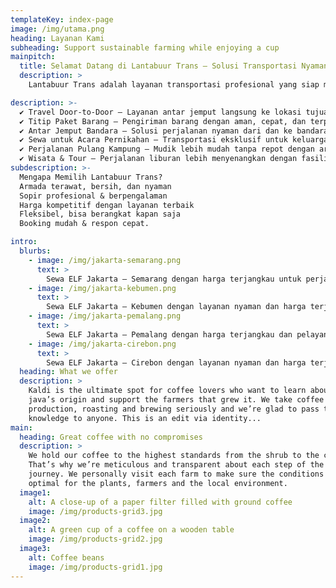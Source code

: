 ```yaml
---
templateKey: index-page
image: /img/utama.png
heading: Layanan Kami
subheading: Support sustainable farming while enjoying a cup
mainpitch:
  title: Selamat Datang di Lantabuur Trans – Solusi Transportasi Nyaman dan Terpercaya!
  description: >
    Lantabuur Trans adalah layanan transportasi profesional yang siap memenuhi kebutuhan perjalanan Anda dengan armada *Isuzu Elf & Proton Exora* yang nyaman dan terawat. Kami berkomitmen untuk memberikan layanan terbaik dengan sistem *jemput dan antar langsung ke lokasi* (door-to-door), sehingga perjalanan Anda lebih praktis, aman, cepat, dan efisienn.  

description: >-
  ✔ Travel Door-to-Door – Layanan antar jemput langsung ke lokasi tujuan Anda.
  ✔ Titip Paket Barang – Pengiriman barang dengan aman, cepat, dan terpercaya.
  ✔ Antar Jemput Bandara – Solusi perjalanan nyaman dari dan ke bandara.
  ✔ Sewa untuk Acara Pernikahan – Transportasi eksklusif untuk keluarga & tamu undangan.
  ✔ Perjalanan Pulang Kampung – Mudik lebih mudah tanpa repot dengan armada luas.
  ✔ Wisata & Tour – Perjalanan liburan lebih menyenangkan dengan fasilitas terbaik.
subdescription: >-
  Mengapa Memilih Lantabuur Trans?
  Armada terawat, bersih, dan nyaman
  Sopir profesional & berpengalaman
  Harga kompetitif dengan layanan terbaik
  Fleksibel, bisa berangkat kapan saja
  Booking mudah & respon cepat.

intro:
  blurbs:
    - image: /img/jakarta-semarang.png
      text: >
        Sewa ELF Jakarta – Semarang dengan harga terjangkau untuk perjalanan yang nyaman dan aman! Nikmati layanan door-to-door, armada luas dan terawat, serta sopir berpengalaman yang siap mengantar Anda dengan pelayanan terbaik. Cocok untuk mudik, wisata, atau perjalanan bisnis. Pesan sekarang dan rasakan perjalanan tanpa repot!.
    - image: /img/jakarta-kebumen.png
      text: >
        Sewa ELF Jakarta – Kebumen dengan layanan nyaman dan harga terjangkau! Nikmati perjalanan door-to-door dengan armada luas, terawat, dan sopir berpengalaman. Cocok untuk mudik, wisata, atau perjalanan bisnis. Pesan sekarang untuk perjalanan aman dan bebas repot!.
    - image: /img/jakarta-pemalang.png
      text: >
        Sewa ELF Jakarta – Pemalang dengan harga terjangkau dan pelayanan terbaik! Nikmati perjalanan door-to-door dengan armada luas, nyaman, dan sopir berpengalaman. Cocok untuk mudik, wisata, atau perjalanan bisnis. Pesan sekarang untuk perjalanan aman dan tanpa repot!.
    - image: /img/jakarta-cirebon.png
      text: >
        Sewa ELF Jakarta – Cirebon dengan layanan nyaman dan harga terjangkau! Perjalanan door-to-door dengan armada luas, terawat, dan sopir berpengalaman. Cocok untuk mudik, wisata, atau perjalanan bisnis. Pesan sekarang untuk perjalanan aman dan bebas repot!.
  heading: What we offer
  description: >
    Kaldi is the ultimate spot for coffee lovers who want to learn about their
    java’s origin and support the farmers that grew it. We take coffee
    production, roasting and brewing seriously and we’re glad to pass that
    knowledge to anyone. This is an edit via identity...
main:
  heading: Great coffee with no compromises
  description: >
    We hold our coffee to the highest standards from the shrub to the cup.
    That’s why we’re meticulous and transparent about each step of the coffee’s
    journey. We personally visit each farm to make sure the conditions are
    optimal for the plants, farmers and the local environment.
  image1:
    alt: A close-up of a paper filter filled with ground coffee
    image: /img/products-grid3.jpg
  image2:
    alt: A green cup of a coffee on a wooden table
    image: /img/products-grid2.jpg
  image3:
    alt: Coffee beans
    image: /img/products-grid1.jpg
---
```


